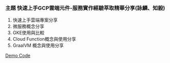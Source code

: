 ### 主題 快速上手GCP雲端元件-服務實作經驗萃取精華分享(詠麟、知毅)

1. 快速上手雲端專案分享
2. 微服務概念分享
3. GKE使用與比較
4. Cloud Function概念與使用分享
5. GraalVM 概念與使用分享

[Demo Code](https://github.com/yonger0718/Prob_CRUD_Backend/tree/feat-nativeimage)
